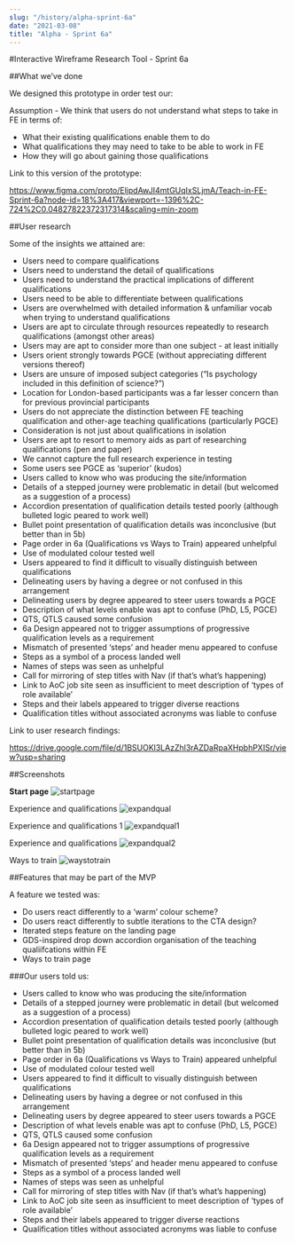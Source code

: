 ```yaml
---
slug: "/history/alpha-sprint-6a"
date: "2021-03-08"
title: "Alpha - Sprint 6a"
---
```


#Interactive Wireframe Research Tool - Sprint 6a

##What we’ve done

We designed this prototype in order test our:

Assumption - We think that users do not understand what steps to take in FE in terms of:

- What their existing qualifications enable them to do
- What qualifications they may need to take to be able to work in FE
- How they will go about gaining those qualifications

Link to this version of the prototype: 

https://www.figma.com/proto/EljpdAwJI4mtGUqIxSLjmA/Teach-in-FE-Sprint-6a?node-id=18%3A417&viewport=-1396%2C-724%2C0.04827822372317314&scaling=min-zoom

##User research

Some of the insights we attained are:

- Users need to compare qualifications
- Users need to understand the detail of qualifications
- Users need to understand the practical implications of different qualifications
- Users need to be able to differentiate between qualifications
- Users are overwhelmed with detailed information & unfamiliar vocab when trying to understand qualifications
- Users are apt to circulate through resources repeatedly to research qualifications (amongst other areas)
- Users may are apt to consider more than one subject - at least initially
- Users orient strongly towards PGCE (without appreciating different versions thereof)
- Users are unsure of imposed subject categories (“Is psychology included in this definition of science?”)
- Location for London-based participants was a far lesser concern than for previous provincial participants
- Users do not appreciate the distinction between FE teaching qualification and other-age teaching qualifications (particularly PGCE)
- Consideration is not just about qualifications in isolation
- Users are apt to resort to memory aids as part of researching qualifications (pen and paper)
- We cannot capture the full research experience in testing
- Some users see PGCE as ‘superior’ (kudos)
- Users called to know who was producing the site/information
- Details of a stepped journey were problematic in detail (but welcomed as a suggestion of a process)
- Accordion presentation of qualification details tested poorly (although bulleted logic peared to work well)
- Bullet point presentation of qualification details was inconclusive  (but better than in 5b)
- Page order in 6a (Qualifications vs Ways to Train) appeared unhelpful
- Use of modulated colour tested well
- Users appeared to find it difficult to visually distinguish between qualifications
- Delineating users by having a degree or not confused in this arrangement
- Delineating users by degree appeared to steer users towards a PGCE
- Description of what levels enable was apt to confuse (PhD, L5, PGCE)
- QTS, QTLS caused some confusion
- 6a Design appeared not to trigger assumptions of progressive qualification levels as a requirement
- Mismatch of presented ‘steps’ and header menu appeared to confuse
- Steps as a symbol of a process landed well
- Names of steps was seen as unhelpful
- Call for mirroring of step titles with Nav (if that’s what’s happening)
- Link to AoC job site seen as insufficient to meet description of ‘types of role available’
- Steps and their labels appeared to trigger diverse reactions
- Qualification titles without associated acronyms was liable to confuse


Link to user research findings:

https://drive.google.com/file/d/1BSUOKl3LAzZhl3rAZDaRpaXHpbhPXISr/view?usp=sharing


##Screenshots 

**Start page**
![startpage](/images/sprint-6a/Landing%20Page.png)

Experience and qualifications
![expandqual](/images/sprint-6a/Experience%20and%20qualifications.png)

Experience and qualifications 1
![expandqual1](/images/sprint-6a/Experience%20and%20qualifications-1.png)

Experience and qualifications
![expandqual2](/images/sprint-6a/Experience%20and%20qualifications-2.png)

Ways to train
![waystotrain](/images/sprint-6a/Ways%20to%20train.png)

##Features that may be part of the MVP

A feature we tested was:

- Do users react differently to a ‘warm’ colour scheme?
- Do users react differently to subtle iterations to the CTA design?
- Iterated steps feature on the landing page
- GDS-inspired drop down accordion organisation of the teaching qualiifcations within FE
- Ways to train page


###Our users told us:

- Users called to know who was producing the site/information
- Details of a stepped journey were problematic in detail (but welcomed as a suggestion of a process)
- Accordion presentation of qualification details tested poorly (although bulleted logic peared to work well)
- Bullet point presentation of qualification details was inconclusive  (but better than in 5b)
- Page order in 6a (Qualifications vs Ways to Train) appeared unhelpful
- Use of modulated colour tested well
- Users appeared to find it difficult to visually distinguish between qualifications
- Delineating users by having a degree or not confused in this arrangement
- Delineating users by degree appeared to steer users towards a PGCE
- Description of what levels enable was apt to confuse (PhD, L5, PGCE)
- QTS, QTLS caused some confusion
- 6a Design appeared not to trigger assumptions of progressive qualification levels as a requirement
- Mismatch of presented ‘steps’ and header menu appeared to confuse
- Steps as a symbol of a process landed well
- Names of steps was seen as unhelpful
- Call for mirroring of step titles with Nav (if that’s what’s happening)
- Link to AoC job site seen as insufficient to meet description of ‘types of role available’
- Steps and their labels appeared to trigger diverse reactions
- Qualification titles without associated acronyms was liable to confuse
